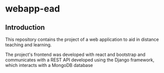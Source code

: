 # webapp-ead

## Introduction

  This repository contains the project of a web application to aid in distance teaching and learning.
  
  The project's frontend was developed with react and bootstrap and communicates with a REST API developed using the Django framework, which interacts with a MongoDB database
